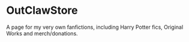 # OutClawStore
A page for my very own fanfictions, including Harry Potter fics, Original Works and merch/donations.
